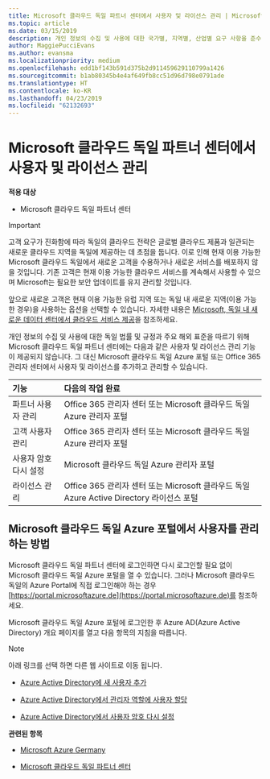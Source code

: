 ```yaml
---
title: Microsoft 클라우드 독일 파트너 센터에서 사용자 및 라이선스 관리 | Microsoft 클라우드 독일 파트너 센터
ms.topic: article
ms.date: 03/15/2019
description: 개인 정보의 수집 및 사용에 대한 국가별, 지역별, 산업별 요구 사항을 준수하기 위해 Microsoft 클라우드 독일 파트너 센터에는 사용자 관리 기능이 제공되지 않습니다. 그 대신 Microsoft 클라우드 독일 Azure 포털에서 사용자를 추가하고 관리할 수 있습니다.
author: MaggiePucciEvans
ms.author: evansma
ms.localizationpriority: medium
ms.openlocfilehash: edd1bf143b591d375b2d911459629110799a1426
ms.sourcegitcommit: b1ab80345b4e4af649fb8cc51d96d798e0791ade
ms.translationtype: HT
ms.contentlocale: ko-KR
ms.lasthandoff: 04/23/2019
ms.locfileid: "62132693"
---
```

# <a name="user-and-license-management-in-partner-center-for-microsoft-cloud-germany"></a>Microsoft 클라우드 독일 파트너 센터에서 사용자 및 라이선스 관리

**적용 대상**

-  Microsoft 클라우드 독일 파트너 센터

> [!IMPORTANT]
> 고객 요구가 진화함에 따라 독일의 클라우드 전략은 글로벌 클라우드 제품과 일관되는 새로운 클라우드 지역을 독일에 제공하는 데 초점을 둡니다. 이로 인해 현재 이용 가능한 Microsoft 클라우드 독일에서 새로운 고객을 수용하거나 새로운 서비스를 배포하지 않을 것입니다. 기존 고객은 현재 이용 가능한 클라우드 서비스를 계속해서 사용할 수 있으며 Microsoft는 필요한 보안 업데이트를 유지 관리할 것입니다.
>  
> 앞으로 새로운 고객은 현재 이용 가능한 유럽 지역 또는 독일 내 새로운 지역(이용 가능한 경우)을 사용하는 옵션을 선택할 수 있습니다. 자세한 내용은 [Microsoft, 독일 내 새로운 데이터 센터에서 클라우드 서비스 제공](https://news.microsoft.com/europe/2018/08/31/microsoft-to-deliver-cloud-services-from-new-datacentres-in-germany-in-2019-to-meet-evolving-customer-needs/)을 참조하세요.

개인 정보의 수집 및 사용에 대한 독일 법률 및 규정과 주요 해외 표준을 따르기 위해 Microsoft 클라우드 독일 파트너 센터에는 다음과 같은 사용자 및 라이선스 관리 기능이 제공되지 않습니다. 그 대신 Microsoft 클라우드 독일 Azure 포털 또는 Office 365 관리자 센터에서 사용자 및 라이선스를 추가하고 관리할 수 있습니다.

기능 | 다음의 작업 완료
:--- | :---
파트너 사용자 관리 | Office 365 관리자 센터 또는 Microsoft 클라우드 독일 Azure 관리자 포털
고객 사용자 관리 | Office 365 관리자 센터 또는 Microsoft 클라우드 독일 Azure 관리자 포털
사용자 암호 다시 설정 | Microsoft 클라우드 독일 Azure 관리자 포털
라이선스 관리 | Office 365 관리자 센터 또는 Microsoft 클라우드 독일 Azure Active Directory 라이선스 포털

## <a name="how-to-manage-users-in-the-azure-portal-for-microsoft-cloud-germany"></a>Microsoft 클라우드 독일 Azure 포털에서 사용자를 관리하는 방법 

Microsoft 클라우드 독일 파트너 센터에 로그인하면 다시 로그인할 필요 없이 Microsoft 클라우드 독일 Azure 포털을 열 수 있습니다. 그러나 Microsoft 클라우드 독일의 Azure Portal에 직접 로그인해야 하는 경우 [https://portal.microsoftazure.de](https://portal.microsoftazure.de)를 참조하세요. 

Microsoft 클라우드 독일 Azure 포털에 로그인한 후 Azure AD(Azure Active Directory) 개요 페이지를 열고 다음 항목의 지침을 따릅니다.

> [!NOTE]  
> 아래 링크를 선택 하면 다른 웹 사이트로 이동 됩니다. 

-  [Azure Active Directory에 새 사용자 추가](https://docs.microsoft.com/azure/active-directory/active-directory-users-create-azure-portal)

-  [Azure Active Directory에서 관리자 역할에 사용자 할당](https://docs.microsoft.com/azure/active-directory/active-directory-users-assign-role-azure-portal)

-  [Azure Active Directory에서 사용자 암호 다시 설정](https://docs.microsoft.com/azure/active-directory/active-directory-users-reset-password-azure-portal)

**관련된 항목**

-  [Microsoft Azure Germany](https://azure.microsoft.com/en-us/global-infrastructure/germany/)

-  [Microsoft 클라우드 독일 파트너 센터](partner-center-for-microsoft-cloud-germany.md)


